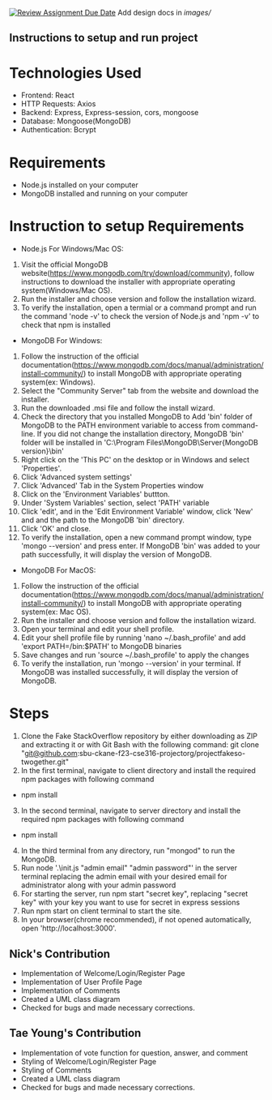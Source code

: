 [![Review Assignment Due Date](https://classroom.github.com/assets/deadline-readme-button-24ddc0f5d75046c5622901739e7c5dd533143b0c8e959d652212380cedb1ea36.svg)](https://classroom.github.com/a/9NDadFFr)
Add design docs in *images/*

## Instructions to setup and run project

# Technologies Used
- Frontend: React
- HTTP Requests: Axios
- Backend: Express, Express-session, cors, mongoose
- Database: Mongoose(MongoDB)
- Authentication: Bcrypt

# Requirements
- Node.js installed on your computer
- MongoDB installed and running on your computer

# Instruction to setup Requirements
- Node.js For Windows/Mac OS:
1. Visit the official MongoDB website(https://www.mongodb.com/try/download/community), follow instructions to download the installer with appropriate operating system(Windows/Mac OS).
2. Run the installer and choose version and follow the installation wizard.
3. To verify the installation, open a termial or a command prompt and run the command 'node -v' to check the version of Node.js and 'npm -v' to check that npm is installed

- MongoDB For Windows:
1. Follow the instruction of the official documentation(https://www.mongodb.com/docs/manual/administration/install-community/) to install MongoDB with appropriate operating system(ex: Windows).
2. Select the "Community Server" tab from the website and download the installer.
3. Run the downloaded .msi file and follow the install wizard.
4. Check the directory that you installed MongoDB to Add 'bin' folder of MongoDB to the PATH environment variable to access from command-line.
If you did not change the installation directory, MongoDB 'bin' folder will be installed in 'C:\Program Files\MongoDB\Server\{MongoDB version}\bin'
5. Right click on the 'This PC' on the desktop or in Windows and select 'Properties'.
6. Click 'Advanced system settings'
7. Click 'Advanced' Tab in the System Properties window
8. Click on the 'Environment Variables' buttton.
9. Under 'System Variables' section, select 'PATH' variable
10. Click 'edit', and in the 'Edit Environment Variable' window, click 'New' and and  the path to the MongoDB 'bin' directory.
11. Click 'OK' and close.
12. To verify the installation, open a new command prompt window, type 'mongo --version' and press enter. If MongoDB 'bin' was added to your path successfully, it will display the version of MongoDB.

- MongoDB For MacOS:
1. Follow the instruction of the official documentation(https://www.mongodb.com/docs/manual/administration/install-community/) to install MongoDB with appropriate operating system(ex: Mac OS).
2. Run the installer and choose version and follow the installation wizard.
3. Open your terminal and edit your shell profile.
4. Edit your shell profile file by running 'nano ~/.bash_profile' and add 'export PATH=<path-to-mongodb-directory>/bin:$PATH' to MongoDB binaries
5. Save changes and run 'source ~/.bash_profile' to apply the changes
6. To verify the installation, run 'mongo --version' in your terminal. If MongoDB was installed successfully, it will display the version of MongoDB.

# Steps
1. Clone the Fake StackOverflow repository by either downloading as ZIP and extracting it or with Git Bash with the following command: git clone "git@github.com:sbu-ckane-f23-cse316-projectorg/projectfakeso-twogether.git"
2. In the first terminal, navigate to client directory and install the required npm packages with following command
- npm install
3. In the second terminal, navigate to server directory and install the required npm packages with following command
- npm install
4. In the third terminal from any directory, run "mongod" to run the MongoDB.
5. Run node '.\init.js "admin email" "admin password"' in the server terminal replacing the admin email with your desired email for administrator along with your admin password
6. For starting  the server, run npm start "secret key", replacing "secret key" with your key you want to use for secret in express sessions  
7. Run npm start on client terminal to start the site.
8. In your browser(chrome recommended), if not opened automatically, open 'http://localhost:3000'.

## Nick's Contribution
- Implementation of Welcome/Login/Register Page
- Implementation of User Profile Page
- Implementation of Comments
- Created a UML class diagram
- Checked for bugs and made necessary corrections.

## Tae Young's Contribution
- Implementation of vote function for question, answer, and comment
- Styling of Welcome/Login/Register Page
- Styling of Comments
- Created a UML class diagram
- Checked for bugs and made necessary corrections.
